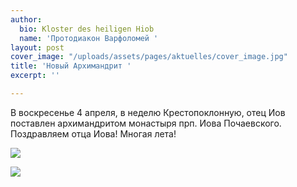 ```yaml
---
author:
  bio: Kloster des heiligen Hiob
  name: 'Протодиакон Варфоломей '
layout: post
cover_image: "/uploads/assets/pages/aktuelles/cover_image.jpg"
title: 'Новый Архимандрит '
excerpt: ''

---
```

В воскресенье 4 апреля, в неделю Крестопоклонную, отец Иов поставлен архимандритом монастыря прп. Иова Почаевского. Поздравляем отца Иова! Многая лета!

![](https://res.cloudinary.com/hiobmon/image/upload/v1618302611/media/2021/DSC_0366_xtyved.jpg)

![](https://res.cloudinary.com/hiobmon/image/upload/v1618049189/media/2021/photo_2021-04-10_12-05-57_a4wjnq.jpg)